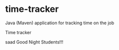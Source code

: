 # time-tracker
Java (Maven) application for tracking time on the job

Time tracker

saad 
Good Night Students!!!
